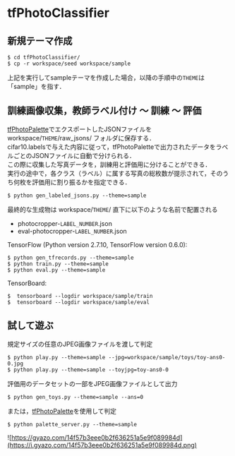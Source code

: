 # tfPhotoClassifier

## 新規テーマ作成
```
$ cd tfPhotoClassifier/
$ cp -r workspace/seed workspace/sample
```
上記を実行してsampleテーマを作成した場合，以降の手順中の`THEME`は「sample」を指す．

## 訓練画像収集，教師ラベル付け 〜 訓練 〜 評価
[tfPhotoPalette](http://daiiz.hatenablog.com/entry/2016/02/19/235524)でエクスポートしたJSONファイルを workspace/`THEME`/raw_jsons/ フォルダに保存する．<br>
cifar10.labelsで与えた内容に従って，tfPhotoPaletteで出力されたデータをラベルごとのJSONファイルに自動で分けられる．<br>
この際に収集した写真データを，訓練用と評価用に分けることができる．<br>
実行の途中で，各クラス（ラベル）に属する写真の総枚数が提示されて，そのうち何枚を評価用に割り振るかを指定できる．
```
$ python gen_labeled_jsons.py --theme=sample
```
最終的な生成物は workspace/`THEME`/ 直下に以下のような名前で配置される

* photocropper-`LABEL_NUMBER`.json
* eval-photocropper-`LABEL_NUMBER`.json

TensorFlow (Python version 2.7.10, TensorFlow version 0.6.0):
```
$ python gen_tfrecords.py --theme=sample
$ python train.py --theme=sample
$ python eval.py --theme=sample
```
TensorBoard:
```
$  tensorboard --logdir workspace/sample/train
$  tensorboard --logdir workspace/sample/eval
```

## 試して遊ぶ
規定サイズの任意のJPEG画像ファイルを渡して判定
```
$ python play.py --theme=sample --jpg=workspace/sample/toys/toy-ans0-0.jpg
$ python play.py --theme=sample --toyjpg=toy-ans0-0
```

評価用のデータセットの一部をJPEG画像ファイルとして出力
```
$ python gen_toys.py --theme=sample --ans=0
```

または，[tfPhotoPalette](https://chrome.google.com/webstore/detail/tfphotopalette/gcpfanfkkjpolcdicokfjphmdnelhbbb)を使用して判定
```
$ python palette_server.py --theme=sample
```
![https://gyazo.com/14f57b3eee0b2f636251a5e9f089984d](https://i.gyazo.com/14f57b3eee0b2f636251a5e9f089984d.png)
